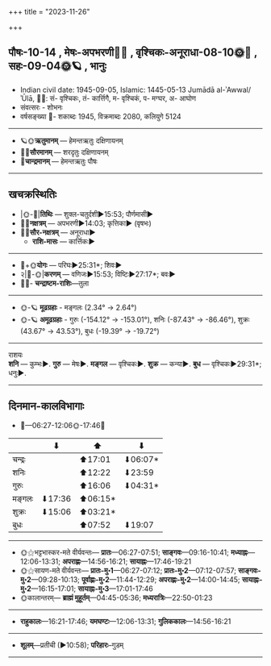 +++
title = "2023-11-26"

+++
## पौषः-10-14  ,  मेषः-अपभरणी🌛🌌  ,  वृश्चिकः-अनूराधा-08-10🌞🌌  ,  सहः-09-04🌞🪐  ,  भानुः
- Indian civil date: 1945-09-05, Islamic: 1445-05-13 Jumādā al-ʾAwwal/ʾŪlā, 🌌🌞: सं- वृश्चिकः, तं- कार्त्तिगै, म- वृश्चिकं, प- मग्घर, अ- आघोण
- संवत्सरः - शोभनः
- वर्षसङ्ख्या 🌛- शकाब्दः 1945, विक्रमाब्दः 2080, कलियुगे 5124
___________________
- 🪐🌞**ऋतुमानम्** — हेमन्तऋतुः दक्षिणायनम्
- 🌌🌞**सौरमानम्** — शरदृतुः दक्षिणायनम्
- 🌛**चान्द्रमानम्** — हेमन्तऋतुः पौषः
___________________


## खचक्रस्थितिः
- |🌞-🌛|**तिथिः** — शुक्ल-चतुर्दशी►15:53; पौर्णमासी►  
- 🌌🌛**नक्षत्रम्** — अपभरणी►14:03; कृत्तिका► (वृषभः)  
- 🌌🌞**सौर-नक्षत्रम्** — अनूराधा►  
  - **राशि-मासः** — कार्त्तिकः► 
___________________
- 🌛+🌞**योगः** — परिघः►25:31*; शिवः►  
- २|🌛-🌞|**करणम्** — वणिजः►15:53; विष्टिः►27:17*; बवः►  
- 🌌🌛- **चन्द्राष्टम-राशिः**—तुला  
___________________
- 🌞-🪐 **मूढग्रहाः** - मङ्गलः (2.34° → 2.64°)
- 🌞-🪐 **अमूढग्रहाः** - गुरुः (-154.12° → -153.01°), शनिः (-87.43° → -86.46°), शुक्रः (43.67° → 43.53°), बुधः (-19.39° → -19.72°)
___________________
राशयः  
**शनि** — कुम्भः►. **गुरु** — मेषः►. **मङ्गल** — वृश्चिकः►. **शुक्र** — कन्या►. **बुध** — वृश्चिकः►29:31*; धनुः►. 
___________________


## दिनमान-कालविभागाः
- 🌅—06:27-12:06🌞-17:46🌇  


|      |⬇     |⬆     |⬇     |
|------|-----|-----|------|
|चन्द्रः|     |⬆17:01 |⬇06:07*|
|शनिः   |     |⬆12:22 |⬇23:59 |
|गुरुः  |     |⬆16:06 |⬇04:31*|
|मङ्गलः |⬇17:36 |⬆06:15*|     |
|शुक्रः |⬇15:06 |⬆03:21*|     |
|बुधः   |     |⬆07:52 |⬇19:07 |
___________________
- 🌞⚝भट्टभास्कर-मते वीर्यवन्तः— **प्रातः**—06:27-07:51; **साङ्गवः**—09:16-10:41; **मध्याह्नः**—12:06-13:31; **अपराह्णः**—14:56-16:21; **सायाह्नः**—17:46-19:21  
- 🌞⚝सायण-मते वीर्यवन्तः— **प्रातः-मु॰1**—06:27-07:12; **प्रातः-मु॰2**—07:12-07:57; **साङ्गवः-मु॰2**—09:28-10:13; **पूर्वाह्णः-मु॰2**—11:44-12:29; **अपराह्णः-मु॰2**—14:00-14:45; **सायाह्नः-मु॰2**—16:15-17:01; **सायाह्नः-मु॰3**—17:01-17:46  
- 🌞कालान्तरम्— **ब्राह्मं मुहूर्तम्**—04:45-05:36; **मध्यरात्रिः**—22:50-01:23  
___________________
- **राहुकालः**—16:21-17:46; **यमघण्टः**—12:06-13:31; **गुलिककालः**—14:56-16:21  
___________________
- **शूलम्**—प्रतीची (►10:58); **परिहारः**–गुडम्  
___________________
